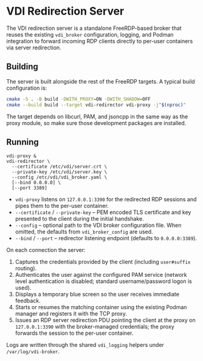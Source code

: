 # VDI Redirection Server

The VDI redirection server is a standalone FreeRDP-based broker that reuses the
existing `vdi_broker` configuration, logging, and Podman integration to forward
incoming RDP clients directly to per-user containers via server redirection.

## Building

The server is built alongside the rest of the FreeRDP targets. A typical build
configuration is:

```bash
cmake -S . -B build -DWITH_PROXY=ON -DWITH_SHADOW=OFF
cmake --build build --target vdi-redirector vdi-proxy -j"$(nproc)"
```

The target depends on libcurl, PAM, and jsoncpp in the same way as the proxy
module, so make sure those development packages are installed.

## Running

```
vdi-proxy &
vdi-redirector \
  --certificate /etc/vdi/server.crt \
  --private-key /etc/vdi/server.key \
  --config /etc/vdi/vdi_broker.yaml \
  [--bind 0.0.0.0] \
  [--port 3389]
```

* `vdi-proxy` listens on `127.0.0.1:3390` for the redirected RDP sessions and
  pipes them to the per-user container.
* `--certificate` / `--private-key` – PEM encoded TLS certificate and key
  presented to the client during the initial handshake.
* `--config` – optional path to the VDI broker configuration file. When omitted,
  the defaults from `vdi_broker_config` are used.
* `--bind` / `--port` – redirector listening endpoint (defaults to
  `0.0.0.0:3389`).

On each connection the server:

1. Captures the credentials provided by the client (including `user#suffix`
   routing).
2. Authenticates the user against the configured PAM service (network level
   authentication is disabled; standard username/password logon is used).
3. Displays a temporary blue screen so the user receives immediate feedback.
4. Starts or resumes the matching container using the existing Podman manager
   and registers it with the TCP proxy.
5. Issues an RDP server redirection PDU pointing the client at the proxy on
   `127.0.0.1:3390` with the broker-managed credentials; the proxy forwards the
   session to the per-user container.

Logs are written through the shared `vdi_logging` helpers under
`/var/log/vdi-broker`.
